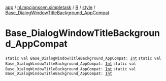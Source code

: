 [app](../../../index.md) / [nl.mpcjanssen.simpletask](../../index.md) / [R](../index.md) / [style](index.md) / [Base_DialogWindowTitleBackground_AppCompat](.)

# Base_DialogWindowTitleBackground_AppCompat

`static val Base_DialogWindowTitleBackground_AppCompat: `[`Int`](https://kotlinlang.org/api/latest/jvm/stdlib/kotlin/-int/index.html)
`static val Base_DialogWindowTitleBackground_AppCompat: `[`Int`](https://kotlinlang.org/api/latest/jvm/stdlib/kotlin/-int/index.html)
`static val Base_DialogWindowTitleBackground_AppCompat: `[`Int`](https://kotlinlang.org/api/latest/jvm/stdlib/kotlin/-int/index.html)
`static val Base_DialogWindowTitleBackground_AppCompat: `[`Int`](https://kotlinlang.org/api/latest/jvm/stdlib/kotlin/-int/index.html)